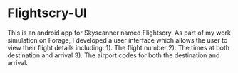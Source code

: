 ﻿# Flightscry-UI
This is an android app for Skyscanner named Flightscry. 
As part of my work simulation on Forage, I developed a user interface which allows the user to view their flight details including:
1). The flight number
2). The times at both destination and arrival
3). The airport codes for both the destination and arrival.
